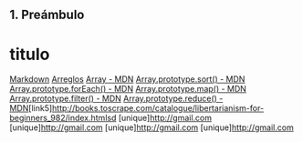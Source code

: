 ## 1. Preámbulo
# titulo 

[Markdown](https://es.wikipedia.org/wiki/Markdown)
[Arreglos](https://curriculum.laboratoria.la/es/topics/javascript/04-arrays)
[Array - MDN](https://developer.mozilla.org/es/docs/Web/JavaScript/Reference/Global_Objects/Array/)
[Array.prototype.sort() - MDN](https://developer.mozilla.org/es/docs/Web/JavaScript/Reference/Global_Objects/Array/sort)
[Array.prototype.forEach() - MDN](https://developer.mozilla.org/es/docs/Web/JavaScript/Reference/Global_Objects/Array/forEach)
[Array.prototype.map() - MDN](https://developer.mozilla.org/es/docs/Web/JavaScript/Reference/Global_Objects/Array/maphhhh)
[Array.prototype.filter() - MDN](https://developer.mozilla.org/es/docs/Web/JavaScript/Reference/Global_Objects/Array/filter)
[Array.prototype.reduce() - MDN](https://developer.mozilla.org/es/docs/Web/JavaScript/Reference/Global_Objects/Array/Reduce)[link5]http://books.toscrape.com/catalogue/libertarianism-for-beginners_982/index.htmlsd
[unique]http://gmail.com
[unique]http://gmail.com
[unique]http://gmail.com
[unique]http://gmail.com
